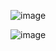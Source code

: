 ![image](https://user-images.githubusercontent.com/31981663/179156967-6f8cb1eb-8624-4f33-b437-af22737b32d0.png)

![image](https://user-images.githubusercontent.com/31981663/179156993-162e9a77-74dc-4476-bb56-54884d9de253.png)
